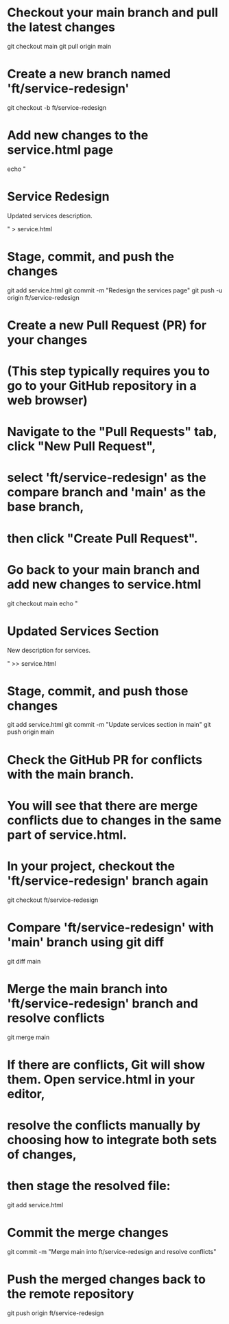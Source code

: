 # Checkout your main branch and pull the latest changes
git checkout main
git pull origin main

# Create a new branch named 'ft/service-redesign'
git checkout -b ft/service-redesign

# Add new changes to the service.html page
echo "<!DOCTYPE html><html><head><title>Service</title></head><body><h1>Service Redesign</h1><p>Updated services description.</p></body></html>" > service.html

# Stage, commit, and push the changes
git add service.html
git commit -m "Redesign the services page"
git push -u origin ft/service-redesign

# Create a new Pull Request (PR) for your changes
# (This step typically requires you to go to your GitHub repository in a web browser)
# Navigate to the "Pull Requests" tab, click "New Pull Request",
# select 'ft/service-redesign' as the compare branch and 'main' as the base branch,
# then click "Create Pull Request".

# Go back to your main branch and add new changes to service.html
git checkout main
echo "<!DOCTYPE html><html><head><title>Service</title></head><body><h1>Updated Services Section</h1><p>New description for services.</p></body></html>" >> service.html

# Stage, commit, and push those changes
git add service.html
git commit -m "Update services section in main"
git push origin main

# Check the GitHub PR for conflicts with the main branch.
# You will see that there are merge conflicts due to changes in the same part of service.html.

# In your project, checkout the 'ft/service-redesign' branch again
git checkout ft/service-redesign

# Compare 'ft/service-redesign' with 'main' branch using git diff
git diff main

# Merge the main branch into 'ft/service-redesign' branch and resolve conflicts
git merge main

# If there are conflicts, Git will show them. Open service.html in your editor,
# resolve the conflicts manually by choosing how to integrate both sets of changes,
# then stage the resolved file:
git add service.html

# Commit the merge changes
git commit -m "Merge main into ft/service-redesign and resolve conflicts"

# Push the merged changes back to the remote repository
git push origin ft/service-redesign
